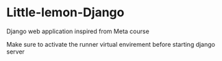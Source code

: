 # Little-lemon-Django
Django web application inspired from Meta course

Make sure to activate the runner virtual envirement before starting django server
